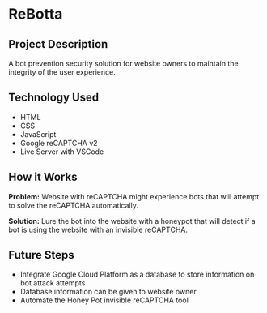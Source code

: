 # ReBotta

## Project Description
A bot prevention security solution for website owners to maintain the integrity of the user experience.

## Technology Used
- HTML
- CSS
- JavaScript
- Google reCAPTCHA v2
- Live Server with VSCode

## How it Works
**Problem:** Website with reCAPTCHA might experience bots that will attempt to solve the reCAPTCHA automatically.

**Solution:** Lure the bot into the website with a honeypot that will detect if a bot is using the website with an invisible reCAPTCHA.

## Future Steps
- Integrate Google Cloud Platform as a database to store information on bot attack attempts
- Database information can be given to website owner
- Automate the Honey Pot invisible reCAPTCHA tool


